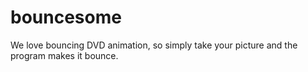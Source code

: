 # bouncesome
We love bouncing DVD animation, so simply take your picture and the program makes it bounce.
